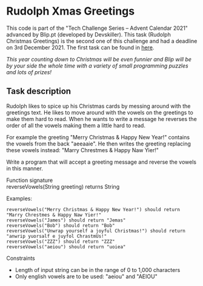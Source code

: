 # Rudolph Xmas Greetings 
This code is part of the "Tech Challenge Series – Advent Calendar 2021" advanced by Blip.pt (developed by Devskiller). This task (Rudolph Christmas Greetings) is the second one of this challenge and had a deadline on 3rd December 2021. The first task can be found in [here](https://github.com/eduardogrilo/Santas-Shopping-List).

*This year counting down to Christmas will be even funnier and Blip will be by your side the whole time with a variety of small programming puzzles and lots of prizes!*

## Task description
Rudolph likes to spice up his Christmas cards by messing around with the greetings text. He likes to move around with the vowels on the greetings to make them hard to read. When he wants to write a message he reverses the order of all the vowels making them a little hard to read.

For example the greeting "Merry Christmas & Happy New Year!" contains the vowels from the back "aeeaaie". He then writes the greeting replacing these vowels instead: "Marry Chrestmes & Happy Naw Yier!"

Write a program that will accept a greeting message and reverse the vowels in this manner.

Function signature  
reverseVowels(String greeting) returns String

Examples:  
```
reverseVowels("Merry Christmas & Happy New Year!") should return "Marry Chrestmes & Happy Naw Yier!"  
reverseVowels("James") should return "Jemas"  
reverseVowels("Bob") should return "Bob"  
reverseVowels("Unwrap yourself a joyful Christmas!") should return "anwrip yuorsalf e juyfol ChrastmUs!"  
reverseVowels("ZZZ") should return "ZZZ"  
reverseVowels("aeiou") should return "uoiea"  
```

Constraints  
- Length of input string can be in the range of 0 to 1,000 characters  
- Only english vowels are to be used: "aeiou" and "AEIOU"
